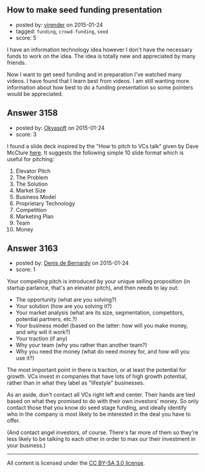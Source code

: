 ## How to make seed funding presentation

- posted by: [virender](https://stackexchange.com/users/910360/virender) on 2015-01-24
- tagged: `funding`, `crowd-funding`, `seed`
- score: 5

I have an information technology idea however I don't have the necessary funds to work on the idea. The idea is totally new and appreciated by many friends.

Now I want to get seed funding and in preparation I've watched many videos. I have found that I learn best from videos. I am still wanting more information about how best to do a funding presentation so some pointers would be appreciated.


## Answer 3158

- posted by: [Okyasoft](https://stackexchange.com/users/294248/okyasoft) on 2015-01-24
- score: 3

<p>I found a slide deck inspired by the "How to pitch to VCs talk" given by Dave McClure <a href="http://www.slideshare.net/slidesthatrock/how-to-pitch-a-vc-redesigned" rel="nofollow">here</a>. It suggests the following simple 10 slide format which is useful for pitching:</p>

<ol>
<li>Elevator Pitch</li>
<li>The Problem</li>
<li>The Solution</li>
<li>Market Size</li>
<li>Business Model</li>
<li>Proprietary Technology</li>
<li>Competition</li>
<li>Marketing Plan</li>
<li>Team</li>
<li>Money</li>
</ol>



## Answer 3163

- posted by: [Denis de Bernardy](https://stackexchange.com/users/182468/denis-de-bernardy) on 2015-01-24
- score: 1

Your compelling pitch is introduced by your unique selling proposition (in startup parlance, that's an elevator pitch), and then needs to lay out:

- The opportunity (what are you solving?)
- Your solution (how are you solving it?)
- Your market analysis (what are its size, segmentation, competitors, potential partners, etc.?)
- Your business model (based on the latter: how will you make money, and why will it work?)
- Your traction (if any)
- Why your team (why you rather than another team?)
- Why you need the money (what do need money for, and how will you use it?)

The most important point in there is traction, or at least the potential for growth. VCs invest in companies that have lots of high growth potential, rather than in what they label as "lifestyle" businesses.

As an aside, don't contact all VCs right left and center. Their hands are tied based on what they promised to do with their own investors' money. So only contact those that you know do seed stage funding, and ideally identify who in the company is most likely to be interested in the deal you have to offer.

(And contact angel investors, of course. There's far more of them so they're less likely to be talking to each other in order to max our their investment in your business.)



---

All content is licensed under the [CC BY-SA 3.0 license](https://creativecommons.org/licenses/by-sa/3.0/).
